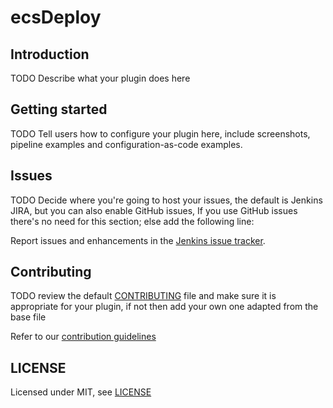 # ecsDeploy

## Introduction

TODO Describe what your plugin does here

## Getting started

TODO Tell users how to configure your plugin here, include screenshots, pipeline examples and 
configuration-as-code examples.

## Issues

TODO Decide where you're going to host your issues, the default is Jenkins JIRA, but you can also enable GitHub issues,
If you use GitHub issues there's no need for this section; else add the following line:

Report issues and enhancements in the [Jenkins issue tracker](https://issues.jenkins.io/).

## Contributing

TODO review the default [CONTRIBUTING](https://github.com/jenkinsci/.github/blob/master/CONTRIBUTING.md) file and make sure it is appropriate for your plugin, if not then add your own one adapted from the base file

Refer to our [contribution guidelines](https://github.com/jenkinsci/.github/blob/master/CONTRIBUTING.md)

## LICENSE

Licensed under MIT, see [LICENSE](LICENSE.md)

